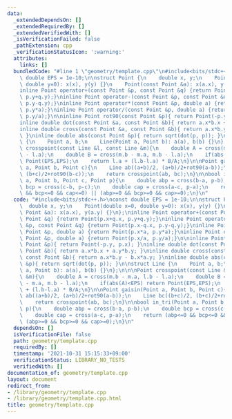 ```yaml
---
data:
  _extendedDependsOn: []
  _extendedRequiredBy: []
  _extendedVerifiedWith: []
  _isVerificationFailed: false
  _pathExtension: cpp
  _verificationStatusIcon: ':warning:'
  attributes:
    links: []
  bundledCode: "#line 1 \"geometry/template.cpp\"\n#include<bits/stdc++.h>\nconst\
    \ double EPS = 1e-10;\n\nstruct Point {\n    double x, y;\n    Point(double x=0,\
    \ double y=0): x(x), y(y) {}\n    Point(const Point &a): x(a.x), y(a.y) {}\n};\n\
    inline Point operator+(const Point &p, const Point &q) {return Point(p.x+q.x,\
    \ p.y+q.y);}\ninline Point operator-(const Point &p, const Point &q) {return Point(p.x-q.x,\
    \ p.y-q.y);}\ninline Point operator*(const Point &p, double a) {return Point(p.x*a,\
    \ p.y*a);}\ninline Point operator/(const Point &p, double a) {return Point(p.x/a,\
    \ p.y/a);}\n\ninline Point rot90(const Point &p){ return Point(-p.y, p.x); }\n\
    inline double dot(const Point &a, const Point &b){ return a.x*b.x + a.y*b.y; }\n\
    inline double cross(const Point &a, const Point &b){ return a.x*b.y - b.x*a.y;\
    \ }\ninline double abs(const Point &p){ return sqrt(dot(p, p)); }\n\nstruct Line\
    \ {\n    Point a, b;\n    Line(Point a, Point b): a(a), b(b) {}\n};\n\n\nPoint\
    \ crosspoint(const Line &l, const Line &m){\n    double A = cross(m.b - m.a, l.b\
    \ - l.a);\n    double B = cross(m.b - m.a, m.b - l.a);\n    if(abs(A)<EPS) return\
    \ Point(EPS,EPS);\n    return l.a + (l.b-l.a) * B/A;\n}\n\nPoint gaisin(Point\
    \ a, Point b, Point c){\n    Line ab((a+b)/2, (a+b)/2+rot90(a-b));\n    Line bc((b+c)/2,\
    \ (b+c)/2+rot90(b-c));\n    return crosspoint(ab, bc);\n}\n\nbool in_tri(Point\
    \ a, Point b, Point c, Point p){\n    double abp = cross(b-a, p-b);\n    double\
    \ bcp = cross(c-b, p-c);\n    double cap = cross(a-c, p-a);\n    return (abp<=0\
    \ && bcp<=0 && cap<=0) || (abp>=0 && bcp>=0 && cap>=0);\n}\n"
  code: "#include<bits/stdc++.h>\nconst double EPS = 1e-10;\n\nstruct Point {\n  \
    \  double x, y;\n    Point(double x=0, double y=0): x(x), y(y) {}\n    Point(const\
    \ Point &a): x(a.x), y(a.y) {}\n};\ninline Point operator+(const Point &p, const\
    \ Point &q) {return Point(p.x+q.x, p.y+q.y);}\ninline Point operator-(const Point\
    \ &p, const Point &q) {return Point(p.x-q.x, p.y-q.y);}\ninline Point operator*(const\
    \ Point &p, double a) {return Point(p.x*a, p.y*a);}\ninline Point operator/(const\
    \ Point &p, double a) {return Point(p.x/a, p.y/a);}\n\ninline Point rot90(const\
    \ Point &p){ return Point(-p.y, p.x); }\ninline double dot(const Point &a, const\
    \ Point &b){ return a.x*b.x + a.y*b.y; }\ninline double cross(const Point &a,\
    \ const Point &b){ return a.x*b.y - b.x*a.y; }\ninline double abs(const Point\
    \ &p){ return sqrt(dot(p, p)); }\n\nstruct Line {\n    Point a, b;\n    Line(Point\
    \ a, Point b): a(a), b(b) {}\n};\n\n\nPoint crosspoint(const Line &l, const Line\
    \ &m){\n    double A = cross(m.b - m.a, l.b - l.a);\n    double B = cross(m.b\
    \ - m.a, m.b - l.a);\n    if(abs(A)<EPS) return Point(EPS,EPS);\n    return l.a\
    \ + (l.b-l.a) * B/A;\n}\n\nPoint gaisin(Point a, Point b, Point c){\n    Line\
    \ ab((a+b)/2, (a+b)/2+rot90(a-b));\n    Line bc((b+c)/2, (b+c)/2+rot90(b-c));\n\
    \    return crosspoint(ab, bc);\n}\n\nbool in_tri(Point a, Point b, Point c, Point\
    \ p){\n    double abp = cross(b-a, p-b);\n    double bcp = cross(c-b, p-c);\n\
    \    double cap = cross(a-c, p-a);\n    return (abp<=0 && bcp<=0 && cap<=0) ||\
    \ (abp>=0 && bcp>=0 && cap>=0);\n}\n"
  dependsOn: []
  isVerificationFile: false
  path: geometry/template.cpp
  requiredBy: []
  timestamp: '2021-10-31 15:15:33+09:00'
  verificationStatus: LIBRARY_NO_TESTS
  verifiedWith: []
documentation_of: geometry/template.cpp
layout: document
redirect_from:
- /library/geometry/template.cpp
- /library/geometry/template.cpp.html
title: geometry/template.cpp
---
```

